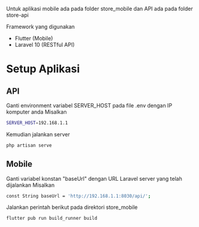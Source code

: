 Untuk aplikasi mobile ada pada folder store_mobile dan API ada pada folder store-api

Framework yang digunakan
- Flutter (Mobile)
- Laravel 10 (RESTful API)

# Setup Aplikasi

## API

Ganti environment variabel SERVER_HOST pada file .env dengan IP komputer anda
Misalkan
```bash
SERVER_HOST=192.168.1.1
```
Kemudian jalankan server
```bash
php artisan serve
```

## Mobile
Ganti variabel konstan "baseUrl" dengan URL Laravel server yang telah dijalankan
Misalkan
```bash
const String baseUrl = 'http://192.168.1.1:8030/api/';
```

Jalankan perintah berikut pada direktori store_mobile
```bash
flutter pub run build_runner build
```